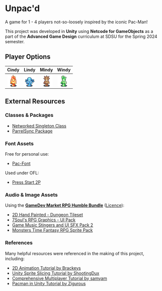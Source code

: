 # Unpac'd
A game for 1 - 4 players not-so-loosely inspired by the iconic Pac-Man!

This project was developed in **Unity** using **Netcode for GameObjects** as a part of the **Advanced Game Design** curriculum at SDSU for the Spring 2024 semester.

## Player Options

| Cindy | Lindy | Mindy | Windy |
| :---: | :---: | :---: | :---: |
| ![A small pixel art image of a fire elemental](/Assets/Images/cindy.gif) | ![A small pixel art image of a water elemental](/Assets/Images/lindy.gif) | ![A small pixel art image of an earth elemental](/Assets/Images/mindy.gif) | ![A small pixel art image of an air elemental](/Assets/Images/windy.gif) |

## External Resources

### Classes & Packages
* [Networked Singleton Class](https://gist.github.com/sam-yam/4a5a0460f51e2f7c066cb644504f8de0)
* [ParrelSync Package](https://github.com/VeriorPies/ParrelSync)

### Font Assets
Free for personal use:
* [Pac-Font](https://www.dafont.com/pacfont.font)

Used under OFL:
* [Press Start 2P](https://fonts.google.com/specimen/Press+Start+2P)

### Audio & Image Assets
Using the **[GameDev Market RPG Humble Bundle](https://www.humblebundle.com/software/rpg-game-dev-bundle)** ([Licence](https://www.gamedevmarket.net/terms-conditions/#pro-licence)):
* [2D Hand Painted - Dungeon Tileset](https://www.gamedevmarket.net/asset/2d-hand-painted-dungeon-tileset-3011)
* [7Soul's RPG Graphics - UI Pack](https://www.gamedevmarket.net/asset/7souls-rpg-graphics-pack-2-ui-1208)
* [Game Music Stingers and UI SFX Pack 2](https://www.gamedevmarket.net/asset/game-music-stingers-and-ui-sfx-pack-2)
* [Monsters Time Fantasy RPG Sprite Pack](https://www.gamedevmarket.net/asset/monsters-time-fantasy-rpg-sprite-pack-4391)


### References
Many helpful resources were referenced in the making of this project, including:
* [2D Animation Tutorial by Brackeys](https://www.youtube.com/watch?v=hkaysu1Z-N8)
* [Unity Sprite Slicing Tutorial by ShootingDux](https://www.youtube.com/watch?v=_gDSfZ01GVE)
* [Comprehensive Multiplayer Tutorial by samyam](https://www.youtube.com/watch?v=swIM2z6Foxk)
* [Pacman in Unity Tutorial by Zigurous](https://www.youtube.com/watch?v=TKt_VlMn_aA)